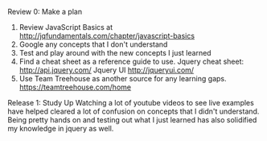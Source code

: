Review 0: Make a plan
1. Review JavaScript Basics at http://jqfundamentals.com/chapter/javascript-basics
2. Google any concepts that I don't understand
3. Test and play around with the new concepts I just learned
4. Find a cheat sheet as a reference guide to use.
Jquery cheat sheet: http://api.jquery.com/
Jquery UI http://jqueryui.com/
5. Use Team Treehouse as another source for any learning gaps.
https://teamtreehouse.com/home

Release 1: Study Up
Watching a lot of youtube videos to see live examples have helped cleared a lot of confusion on concepts that I didn't understand.  Being pretty hands on and testing out what I just learned has also solidified my knowledge in jquery as well.
